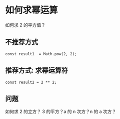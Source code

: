 # 如何求幂运算

如何求 2 的平方值？

## 不推荐方式

```
const result1  = Math.pow(2, 2);
```

## 推荐方式: 求幂运算符

```
const result2 = 2 ** 2;
```

## 问题

如何求 2 的立方？ 3 的平方？a 的 n 次方？n 的 a 次方？
